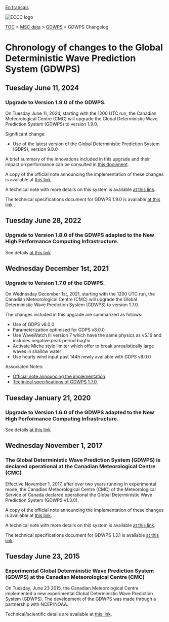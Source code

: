 [En français](changelog_gdwps_fr.md)

![ECCC logo](../../img_eccc-logo.png)

[TOC](../../readme_en.md) > [MSC data](../readme_en.md) > [GDWPS](readme_gdwps_en.md) > GDWPS Changelog

# Chronology of changes to the Global Deterministic Wave Prediction System (GDWPS)

## Tuesday June 11, 2024

### Upgrade to Version 1.9.0 of the GDWPS.

On Tuesday June 11, 2024, starting with the 1200 UTC run, the Canadian Meteorological Centre (CMC) will upgrade the Global Deterministic Wave Prediction System (GDWPS) to version 1.9.0.

Significant change:

* Use of the latest version of the Global Deterministic Prediction System (GDPS), version 9.0.0

A brief summary of the innovations included in this upgrade and their impact on performance can be consulted in [this document](https://collaboration.cmc.ec.gc.ca/cmc/cmoi/product_guide/docs/fact_sheets/factsheet_gdwps-190_e.pdf).

A copy of the official note announcing the implementation of these changes is available at [this link](https://dd.meteo.gc.ca/doc/genots/2024/06/10/NOCN03_CWAO_101857___46443).

A technical note with more details on this system is available [at this link](http://collaboration.cmc.ec.gc.ca/cmc/cmoi/product_guide/docs/tech_notes/technote_gdwps-190_e.pdf).

The technical specifications document for GDWPS 1.9.0 is available [at this link](https://collaboration.cmc.ec.gc.ca/cmc/cmoi/product_guide/docs/tech_specifications/tech_specifications_GDWPS_1.9.0_e.pdf) .


## Tuesday June 28, 2022

### Upgrade to Version 1.8.0 of the GDWPS adapted to the New High Performance Computing Infrastructure.

See details [at this link](../changelog_multisystems_en.md)

## Wednesday December 1st, 2021

### Upgrade to Version 1.7.0 of the GDWPS.

On Wednesday December 1st, 2021, starting with the 1200 UTC run, the Canadian Meteorological Centre (CMC) will upgrade the Global Deterministic Wave Prediction System (GDWPS) to version 1.7.0.

The changes included in this upgrade are summarized as follows:

* Use of GDPS v8.0.0
* Parameterization optimised for GDPS v8.0.0
* Use WaveWatch III version 7 which have the same physics as v5.16 and includes negative peak period bugfix
* Activate Miche style limiter which offer to break unrealistically large waves in shallow water
* Use hourly wind input past 144h newly available with GDPS v8.0.0

Associated Notes:

* [Official note announcing the implementation](http://dd.weather.gc.ca/doc/genots/2021/11/26/NOCN03_CWAO_262118___50159).
* [Technical specifications of GDWPS 1.7.0](https://collaboration.cmc.ec.gc.ca/cmc/cmoi/product_guide/docs/tech_specifications/tech_specifications_GDWPS_1.7.0_e.pdf).

## Tuesday January 21, 2020

### Upgrade to Version 1.6.0 of the GDWPS adapted to the New High Performance Computing Infrastructure.

See details [at this link](../changelog_multisystems_en.md)

## Wednesday November 1, 2017

### The Global Deterministic Wave Prediction System (GDWPS) is declared operational at the Canadian Meteorological Centre (CMC)

Effective November 1, 2017, after over two years running in experimental mode, the Canadian Meteorological Centre (CMC) of the Meteorological Service of Canada declared operational the Global Deterministic Wave Prediction System (GDWPS v1.3.0).

A copy of the official note announcing the implementation of these changes is available at [this link](http://dd.meteo.gc.ca/doc/genots/2017/10/31/NOCN03_CWAO_311455___01870).

A technical note with more details on this system is available [at this link](https://collaboration.cmc.ec.gc.ca/cmc/cmoi/product_guide/docs/lib/op_systems/doc_opchanges/technote_gdwps_20150623_e.pdf).

The technical specifications document for GDWPS 1.3.1 is available [at this link](https://collaboration.cmc.ec.gc.ca/cmc/cmoi/product_guide/docs/tech_specifications/tech_specifications_GDWPS_1.3.1_e.pdf).


## Tuesday June 23, 2015

### Experimental Global Deterministic Wave Prediction System (GDWPS) at the Canadian Meteorological Centre (CMC)

On Tuesday, June 23 2015, the Canadian Meteorological Centre implemented a new experimental Global Deterministic Wave Prediction System (GDWPS). The development of the GDWPS was made through a partnership with NCEP/NOAA.

Technical/scientific details are available at [this link](https://collaboration.cmc.ec.gc.ca/cmc/cmoi/product_guide/docs/lib/op_systems/doc_opchanges/technote_gdwps_20150623_e.pdf).



